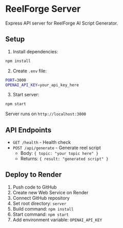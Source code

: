 # ReelForge Server

Express API server for ReelForge AI Script Generator.

## Setup

1. Install dependencies:
```bash
npm install
```

2. Create `.env` file:
```bash
PORT=3000
OPENAI_API_KEY=your_api_key_here
```

3. Start server:
```bash
npm start
```

Server runs on `http://localhost:3000`

## API Endpoints

- `GET /health` - Health check
- `POST /api/generate` - Generate reel script
  - Body: `{ topic: "your topic here" }`
  - Returns: `{ result: "generated script" }`

## Deploy to Render

1. Push code to GitHub
2. Create new Web Service on Render
3. Connect GitHub repository
4. Set root directory: `server`
5. Build command: `npm install`
6. Start command: `npm start`
7. Add environment variable: `OPENAI_API_KEY`

